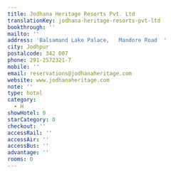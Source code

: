 ```yaml
---
title: Jodhana Heritage Resorts Pvt. Ltd
translationKey: jodhana-heritage-resorts-pvt-ltd
bookthrough: ''
mailto: ''
address: 'Balsamand Lake Palace,   Mandore Road  '
city: Jodhpur
postalcode: 342 007
phone: 291-2572321-7
mobile: ''
email: reservations@jodhanaheritage.com
website: www.jodhanaheritage.com
note: ''
type: hotel
category:
  - H
showHotel: 0
starCategory: 0
checkout: ''
accessRail: ''
accessAir: ''
accessBus: ''
advantage: ''
rooms: 0
---
```

